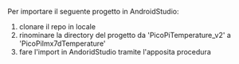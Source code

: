 Per importare il seguente progetto in AndroidStudio:
1) clonare il repo in locale
2) rinominare la directory del progetto da 'PicoPiTemperature_v2' a 'PicoPiImx7dTemperature'
3) fare l'import in AndoridStudio tramite l'apposita procedura
